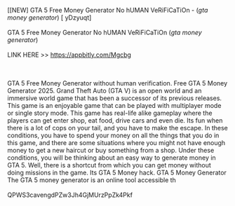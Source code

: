 [[NEW] GTA 5 Free Money Generator No hUMAN VeRiFiCaTiOn - (*gta money generator*) [ yDzyuqt]
<br>
<br>GTA 5 Free Money Generator No hUMAN VeRiFiCaTiOn (*gta money generator*)
<br>
<br>LINK HERE >> https://appbitly.com/Mgcbg

<br>
<br>GTA 5 Free Money Generator without human verification. Free GTA 5 Money Generator 2025. Grand Theft Auto (GTA V) is an open world and an immersive world game that has been a successor of its previous releases.  This game is an enjoyable game that can be played with multiplayer mode or single story mode.  This game has real-life alike gameplay where the players can get enter shop, eat food, drive cars and even die.  Its fun when there is a lot of cops on your tail, and you have to make the escape.  In these conditions, you have to spend your money on all the things that you do in this game, and there are some situations where you might not have enough money to get a new haircut or buy something from a shop.  Under these conditions, you will be thinking about an easy way to generate money in GTA 5.  Well, there is a shortcut from which you can get money without doing missions in the game.  Its GTA 5 Money hack.  GTA 5 Money Generator The GTA 5 money generator is an online tool accessible th
<br>
<br>QPWS3cavengdPZw3Jh4GjMUrzPpZk4Pkf
<br>
